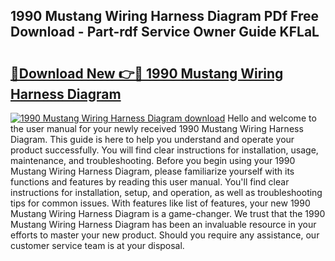 ## 1990 Mustang Wiring Harness Diagram PDf Free Download - Part-rdf Service Owner Guide KFLaL

# <h2><a href="http://dfj4jqv.blite.top/?on=1990+Mustang+Wiring+Harness+Diagram">🔗Download New 👉🔴 1990 Mustang Wiring Harness Diagram</a></h2>

[![1990 Mustang Wiring Harness Diagram download](https://i.imgur.com/lujVjoI.png)](http://dfj4jqv.blite.top/?on=1990+Mustang+Wiring+Harness+Diagram)
Hello and welcome to the user manual for your newly received 1990 Mustang Wiring Harness Diagram. This guide is here to help you understand and operate your product successfully. You will find clear instructions for installation, usage, maintenance, and troubleshooting. Before you begin using your 1990 Mustang Wiring Harness Diagram, please familiarize yourself with its functions and features by reading this user manual. You'll find clear instructions for installation, setup, and operation, as well as troubleshooting tips for common issues. With features like list of features, your new 1990 Mustang Wiring Harness Diagram is a game-changer. We trust that the 1990 Mustang Wiring Harness Diagram has been an invaluable resource in your efforts to master your new product. Should you require any assistance, our customer service team is at your disposal.
